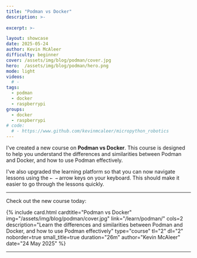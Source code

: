 ```yaml
---
title: "Podman vs Docker"
description: >-     
  
excerpt: >-

layout: showcase
date: 2025-05-24
author: Kevin McAleer
difficulty: beginner
cover: /assets/img/blog/podman/cover.jpg
hero:  /assets/img/blog/podman/hero.png
mode: light
videos:
  # -
tags:
  - podman
  - docker
  - raspberrypi
groups:
  - docker
  - raspberrypi
# code:
  # - https://www.github.com/kevinmcaleer/micropython_robotics
---
```


I've created a new course on **Podman vs Docker**. This course is designed to help you understand the differences and similarities between Podman and Docker, and how to use Podman effectively.

I've also upgraded the learning platform so that you can now navigate lessons using the `← →` arrow keys on your keyboard. This should make it easier to go through the lessons quickly.

---

Check out the new course today:

<div class="row row-cols-2">

{% include card.html cardtitle="Podman vs Docker" img="/assets/img/blog/podman/cover.jpg" link="/learn/podman/" cols=2 description="Learn the differences and similarities between Podman and Docker, and how to use Podman effectively" type="course" tl="2" dl="2" noborder=true small_title=true duration="26m" author="Kevin McAleer" date="24 May 2025" %}

</div>

---

